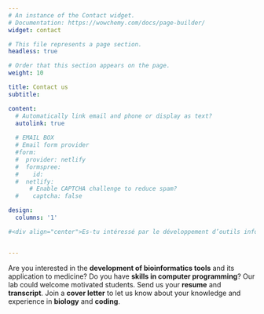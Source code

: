 ```yaml
---
# An instance of the Contact widget.
# Documentation: https://wowchemy.com/docs/page-builder/
widget: contact

# This file represents a page section.
headless: true

# Order that this section appears on the page.
weight: 10

title: Contact us
subtitle:

content:
  # Automatically link email and phone or display as text?
  autolink: true
  
  # EMAIL BOX
  # Email form provider
  #form:
  #  provider: netlify
  #  formspree:
  #    id:
  #  netlify:
      # Enable CAPTCHA challenge to reduce spam?
  #    captcha: false

design:
  columns: '1'

#<div align="center">Es-tu intéressé par le développement d’outils informatiques et son application au domaine de la médecine? As-tu des connaissances en programmation informatique? Notre laboratoire peut accueillir des étudiantes et des étudiants motivés. Fais-nous parvenir ton CV et ton relevé de notes, et joins-y une lettre de motivation décrivant ton expérience et tes connaissances en biologie et en informatique. Tu peux communiquer avec nous ici.</div>


---
```


Are you interested in the **development of bioinformatics tools** and its application to medicine? Do you have **skills in computer programming**? Our lab could welcome motivated students. Send us your **resume** and **transcript**. Join a **cover letter** to let us know about your knowledge and experience in **biology** and **coding**.
